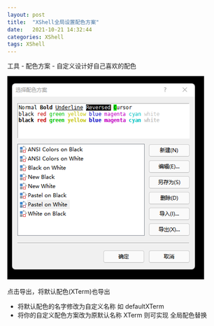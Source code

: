 ```yaml
---
layout: post
title:  "XShell全局设置配色方案"
date:   2021-10-21 14:32:44
categories: XShell
tags: XShell
---
```


工具 - 配色方案 - 自定义设计好自己喜欢的配色

![自定义配色](/assets/res/xshell-1.png)

点击导出，将默认配色(XTerm)也导出

- 将默认配色的名字修改为自定义名称 如 defaultXTerm 
- 将你的自定义配色方案改为原默认名称 XTerm 则可实现 全局配色替换
